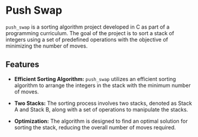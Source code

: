 # Push Swap

`push_swap` is a sorting algorithm project developed in C as part of a programming curriculum. The goal of the project is to sort a stack of integers using a set of predefined operations with the objective of minimizing the number of moves.

## Features

- **Efficient Sorting Algorithm:** `push_swap` utilizes an efficient sorting algorithm to arrange the integers in the stack with the minimum number of moves.

- **Two Stacks:** The sorting process involves two stacks, denoted as Stack A and Stack B, along with a set of operations to manipulate the stacks.

- **Optimization:** The algorithm is designed to find an optimal solution for sorting the stack, reducing the overall number of moves required.
